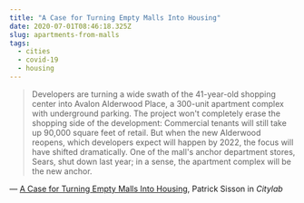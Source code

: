 ```yaml
---
title: "A Case for Turning Empty Malls Into Housing"
date: 2020-07-01T08:46:18.325Z
slug: apartments-from-malls
tags:
  - cities
  - covid-19
  - housing
---
```


> Developers are turning a wide swath of the 41-year-old shopping center into Avalon Alderwood Place, a 300-unit apartment complex with underground parking. The project won't completely erase the shopping side of the development: Commercial tenants will still take up 90,000 square feet of retail. But when the new Alderwood reopens, which developers expect will happen by 2022, the focus will have shifted dramatically. One of the mall's anchor department stores, Sears, shut down last year; in a sense, the apartment complex will be the new anchor. 

&mdash; [A Case for Turning Empty Malls Into Housing](https://www.bloomberg.com/news/articles/2020-06-30/a-case-for-turning-empty-malls-into-housing), Patrick Sisson in _Citylab_
